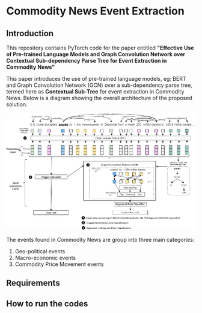 # Commodity News Event Extraction 

## Introduction
This repository contains PyTorch code for the paper entitled **"Effective Use of Pre-trained Language Models and Graph Convolution Network over Contextual Sub-dependency Parse Tree for Event Extraction in Commodity News"**

This paper introduces the use of pre-trained language models, eg: BERT and Graph Convolution Network (GCN) over a sub-dependency parse tree, termed here as **Contextual Sub-Tree** for event extraction in Commodity News. Below is a diagram showing the overall architecture of the proposed solution. 

![Architecture](fig/architecture_without_polaritymodality.png)

The events found in Commodity News are group into three main categories:
1. Geo-political events
2. Macro-economic events
3. Commodity Price Movement events

## Requirements

## How to run the codes
